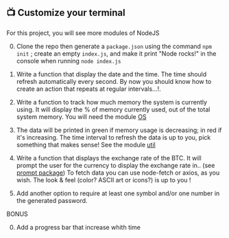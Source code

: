 ## 📺 Customize your terminal

For this project, you will see more modules of NodeJS

0. Clone the repo then generate a `package.json` using the command `npm init` ; create an empty `index.js`, and make it print "Node rocks!" in the console when running `node index.js`

1. Write a function that display the date and the time. The time should refresh automatically every second. By now you should know how to create an action that repeats at regular intervals...!.

2. Write a function to track how much memory the system is currently using. It will display the % of memory currently used, out of the total system memory. You will need the module [OS](https://nodejs.org/api/os.html) 

3. The data will be printed in green if memory usage is decreasing; in red if it's increasing.
The time interval to refresh the data is up to you, pick something that makes sense!
See the module [util](https://nodejs.org/api/util.html#utilformatwithoptionsinspectoptions-format-args) 

4. Write a function that displays the exchange rate of the BTC. It will prompt the user for the currency to display the exchange rate in.. (see [prompt package](https://www.npmjs.com/package/prompt))
To fetch data you can use node-fetch or axios, as you wish.
The look & feel (color? ASCII art or icons?) is up to you !

5. Add another option to require at least one symbol and/or one number in the generated password.

BONUS 

0. Add a progress bar that increase whith time